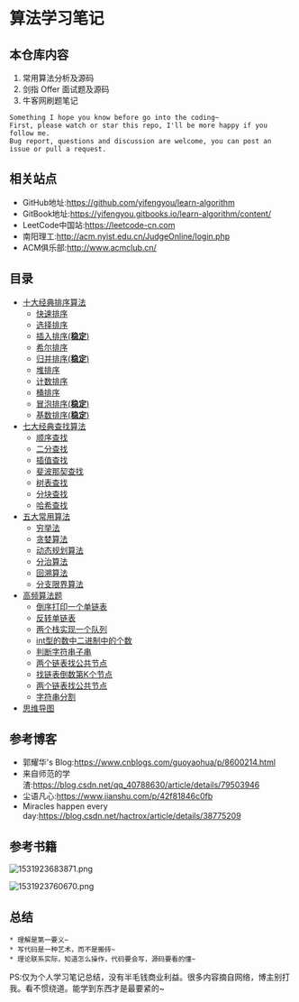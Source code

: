 # 算法学习笔记

## 本仓库内容

1. 常用算法分析及源码
2. 剑指 Offer 面试题及源码
2. 牛客网刷题笔记

```
Something I hope you know before go into the coding~
First, please watch or star this repo, I'll be more happy if you follow me.
Bug report, questions and discussion are welcome, you can post an issue or pull a request.
```

## 相关站点

* GitHub地址:<https://github.com/yifengyou/learn-algorithm>
* GitBook地址:<https://yifengyou.gitbooks.io/learn-algorithm/content/>
* LeetCode中国站:<https://leetcode-cn.com>
* 南阳理工:<http://acm.nyist.edu.cn/JudgeOnline/login.php>
* ACM俱乐部:<http://www.acmclub.cn/>

## 目录

* [十大经典排序算法](docs/十大经典排序算法/十大经典排序算法.md)
    * [快速排序](docs/十大经典排序算法/快速排序.md)
    * [选择排序](docs/十大经典排序算法/选择排序.md)
    * [插入排序(**稳定**)](docs/十大经典排序算法/插入排序.md)
    * [希尔排序](docs/十大经典排序算法/希尔排序.md)
    * [归并排序(**稳定**)](docs/十大经典排序算法/归并排序.md)
    * [堆排序](docs/十大经典排序算法/堆排序.md)
    * [计数排序](docs/十大经典排序算法/计数排序.md)
    * [桶排序](docs/十大经典排序算法/桶排序.md)
    * [冒泡排序(**稳定**)](docs/十大经典排序算法/冒泡排序.md)
    * [基数排序(**稳定**)](docs/十大经典排序算法/基数排序.md)
* [七大经典查找算法](docs/七大经典查找算法/七大经典查找算法.md)
    * [顺序查找](docs/七大经典查找算法/顺序查找.md)
    * [二分查找](docs/七大经典查找算法/二分查找.md)
    * [插值查找](docs/七大经典查找算法/插值查找.md)
    * [斐波那契查找](docs/七大经典查找算法/斐波那契查找.md)
    * [树表查找](docs/七大经典查找算法/树表查找.md)
    * [分块查找](docs/七大经典查找算法/分块查找.md)
    * [哈希查找](docs/七大经典查找算法/哈希查找.md)
* [五大常用算法](docs/五大常用算法/五大常用算法.md)
    * [穷举法](docs/五大常用算法/穷举法.md)
    * [贪婪算法](docs/五大常用算法/贪婪算法.md)
    * [动态规划算法](docs/五大常用算法/动态规划算法.md)
    * [分治算法](docs/五大常用算法/分治算法.md)
    * [回溯算法](docs/五大常用算法/回溯算法.md)
    * [分支限界算法](docs/五大常用算法/分支限界算法.md)
* [高频算法题](docs/高频算法题/高频算法题.md)
    * [倒序打印一个单链表](docs/高频算法题/倒序打印一个单链表.md)
    * [反转单链表](docs/高频算法题/反转单链表.md)
    * [两个栈实现一个队列](docs/高频算法题/两个栈实现一个队列.md)
    * [int型的数中二进制中的个数](docs/高频算法题/int型的数中二进制中的个数.md)
    * [判断字符串子串](docs/高频算法题/判断字符串子串.md)
    * [两个链表找公共节点](docs/高频算法题/两个链表找公共节点.md)
    * [找链表倒数第K个节点](docs/高频算法题/找链表倒数第K个节点.md)
    * [两个链表找公共节点](docs/高频算法题/两个链表找公共节点.md)
    * [字符串分割](docs/高频算法题/字符串分割.md)
* [思维导图](docs/思维导图.md)

## 参考博客

* 郭耀华's Blog:<https://www.cnblogs.com/guoyaohua/p/8600214.html>
* 来自师范的学渣:<https://blog.csdn.net/qq_40788630/article/details/79503946>
* 尘语凡心:<https://www.jianshu.com/p/42f81846c0fb>
* Miracles happen every day:<https://blog.csdn.net/hactrox/article/details/38775209>

## 参考书籍

![1531923683871.png](image/1531923683871.png)

![1531923760670.png](image/1531923760670.png)


## 总结

```
* 理解是第一要义~
* 写代码是一种艺术，而不是搬砖~
* 理论联系实际，知道怎么操作，代码要会写，源码要看的懂~
```

PS:仅为个人学习笔记总结，没有半毛钱商业利益。很多内容摘自网络，博主别打我。看不惯绕道。能学到东西才是最要紧的~
